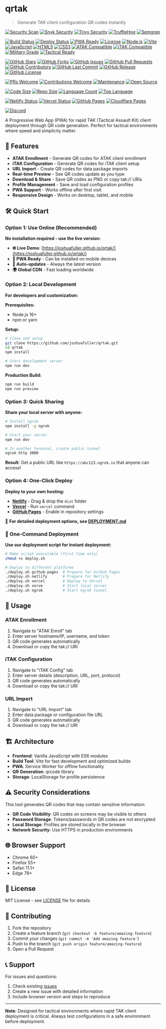 # qrtak

> Generate TAK client configuration QR codes instantly

[![Security Scan](https://github.com/joshuafuller/qrtak/workflows/Security%20Scan/badge.svg)](https://github.com/joshuafuller/qrtak/actions/workflows/security.yml)
[![Snyk Security](https://img.shields.io/badge/Snyk-Security%20Scan-blue)](https://app.snyk.io/org/joshuafuller/project/qrtak)
[![Trivy Security](https://img.shields.io/badge/Trivy-Container%20Scan-blue)](https://github.com/joshuafuller/qrtak/actions/workflows/security.yml)
[![TruffleHog](https://img.shields.io/badge/TruffleHog-Secret%20Scan-blue)](https://github.com/joshuafuller/qrtak/actions/workflows/security.yml)
[![Semgrep](https://img.shields.io/badge/Semgrep-Code%20Analysis-blue)](https://github.com/joshuafuller/qrtak/actions/workflows/security.yml)

[![Build Status](https://img.shields.io/badge/build-passing-brightgreen)](https://github.com/joshuafuller/qrtak/actions)
[![Deploy Status](https://img.shields.io/badge/deploy-success-brightgreen)](https://joshuafuller.github.io/qrtak/)
[![PWA Ready](https://img.shields.io/badge/PWA-Ready-brightgreen)](https://joshuafuller.github.io/qrtak/)
[![License](https://img.shields.io/badge/license-MIT-brightgreen)](LICENSE)
[![Node.js](https://img.shields.io/badge/Node.js-20.x-brightgreen)](https://nodejs.org/)
[![Vite](https://img.shields.io/badge/Vite-5.x-brightgreen)](https://vitejs.dev/)
[![JavaScript](https://img.shields.io/badge/JavaScript-ES6+-yellow)](https://developer.mozilla.org/en-US/docs/Web/JavaScript)
[![HTML5](https://img.shields.io/badge/HTML5-5.0-orange)](https://developer.mozilla.org/en-US/docs/Web/HTML)
[![CSS3](https://img.shields.io/badge/CSS3-3.0-blue)](https://developer.mozilla.org/en-US/docs/Web/CSS)
[![ATAK Compatible](https://img.shields.io/badge/ATAK-Compatible-brightgreen)](https://tak.gov/)
[![iTAK Compatible](https://img.shields.io/badge/iTAK-Compatible-brightgreen)](https://tak.gov/)
[![Military Grade](https://img.shields.io/badge/Military-Grade-orange)](https://github.com/joshuafuller/qrtak)
[![Tactical Ready](https://img.shields.io/badge/Tactical-Ready-red)](https://github.com/joshuafuller/qrtak)

[![GitHub Stars](https://img.shields.io/github/stars/joshuafuller/qrtak)](https://github.com/joshuafuller/qrtak/stargazers)
[![GitHub Forks](https://img.shields.io/github/forks/joshuafuller/qrtak)](https://github.com/joshuafuller/qrtak/network/members)
[![GitHub Issues](https://img.shields.io/github/issues/joshuafuller/qrtak)](https://github.com/joshuafuller/qrtak/issues)
[![GitHub Pull Requests](https://img.shields.io/github/issues-pr/joshuafuller/qrtak)](https://github.com/joshuafuller/qrtak/pulls)
[![GitHub Contributors](https://img.shields.io/github/contributors/joshuafuller/qrtak)](https://github.com/joshuafuller/qrtak/graphs/contributors)
[![GitHub Last Commit](https://img.shields.io/github/last-commit/joshuafuller/qrtak)](https://github.com/joshuafuller/qrtak/commits/main)
[![GitHub Release](https://img.shields.io/github/release/joshuafuller/qrtak)](https://github.com/joshuafuller/qrtak/releases)
[![GitHub License](https://img.shields.io/github/license/joshuafuller/qrtak)](LICENSE)

[![PRs Welcome](https://img.shields.io/badge/PRs-welcome-brightgreen)](https://github.com/joshuafuller/qrtak/pulls)
[![Contributions Welcome](https://img.shields.io/badge/contributions-welcome-brightgreen)](https://github.com/joshuafuller/qrtak/blob/main/CONTRIBUTING.md)
[![Maintenance](https://img.shields.io/badge/Maintained%3F-yes-brightgreen)](https://github.com/joshuafuller/qrtak/graphs/commit-activity)
[![Open Source](https://img.shields.io/badge/Open%20Source-Yes-brightgreen)](https://github.com/joshuafuller/qrtak)

[![Code Size](https://img.shields.io/github/languages/code-size/joshuafuller/qrtak)](https://github.com/joshuafuller/qrtak)
[![Repo Size](https://img.shields.io/github/repo-size/joshuafuller/qrtak)](https://github.com/joshuafuller/qrtak)
[![Language Count](https://img.shields.io/github/languages/count/joshuafuller/qrtak)](https://github.com/joshuafuller/qrtak)
[![Top Language](https://img.shields.io/github/languages/top/joshuafuller/qrtak)](https://github.com/joshuafuller/qrtak)


[![Netlify Status](https://img.shields.io/badge/Netlify-Ready-brightgreen)](https://netlify.com)
[![Vercel Status](https://img.shields.io/badge/Vercel-Ready-brightgreen)](https://vercel.com)
[![GitHub Pages](https://img.shields.io/badge/GitHub-Pages-brightgreen)](https://pages.github.com)
[![Cloudflare Pages](https://img.shields.io/badge/Cloudflare-Pages-orange)](https://pages.cloudflare.com)

[![Discord](https://img.shields.io/badge/Discord-Join-7289DA)](https://discord.gg/xTdEcpc)


A Progressive Web App (PWA) for rapid TAK (Tactical Assault Kit) client deployment through QR code generation. Perfect for tactical environments where speed and simplicity matter.

## 🚀 Features

- **ATAK Enrollment** - Generate QR codes for ATAK client enrollment
- **iTAK Configuration** - Generate QR codes for iTAK client setup  
- **URL Import** - Create QR codes for data package imports
- **Real-time Preview** - See QR codes update as you type
- **Download & Share** - Save QR codes as PNG or copy tak:// URIs
- **Profile Management** - Save and load configuration profiles
- **PWA Support** - Works offline after first visit
- **Responsive Design** - Works on desktop, tablet, and mobile

## 🛠️ Quick Start

### Option 1: Use Online (Recommended)
**No installation required - use the live version:**
- **🌐 Live Demo**: [https://joshuafuller.github.io/qrtak/](https://joshuafuller.github.io/qrtak/)
- **📱 PWA Ready** - Can be installed on mobile devices
- **🔄 Auto-updates** - Always the latest version
- **🌍 Global CDN** - Fast loading worldwide

### Option 2: Local Development
**For developers and customization:**

**Prerequisites:**
- Node.js 16+ 
- npm or yarn

**Setup:**
```bash
# Clone and setup
git clone https://github.com/joshuafuller/qrtak.git
cd qrtak
npm install

# Start development server
npm run dev
```

**Production Build:**
```bash
npm run build
npm run preview
```

### Option 3: Quick Sharing
**Share your local server with anyone:**
```bash
# Install ngrok
npm install -g ngrok

# Start your server
npm run dev

# In another terminal, create public tunnel
ngrok http 3000
```

**Result**: Get a public URL like `https://abc123.ngrok.io` that anyone can access!

### Option 4: One-Click Deploy
**Deploy to your own hosting:**
- **[Netlify](https://netlify.com)** - Drag & drop the `dist` folder
- **[Vercel](https://vercel.com)** - Run `vercel` command
- **[GitHub Pages](https://pages.github.com)** - Enable in repository settings

📖 **For detailed deployment options, see [DEPLOYMENT.md](DEPLOYMENT.md)**

### 🚀 One-Command Deployment
**Use our deployment script for instant deployment:**
```bash
# Make script executable (first time only)
chmod +x deploy.sh

# Deploy to different platforms
./deploy.sh github-pages  # Prepare for GitHub Pages
./deploy.sh netlify       # Prepare for Netlify
./deploy.sh vercel        # Deploy to Vercel
./deploy.sh serve         # Start local server
./deploy.sh ngrok         # Start ngrok tunnel
```

## 📱 Usage

### ATAK Enrollment
1. Navigate to "ATAK Enroll" tab
2. Enter server hostname/IP, username, and token
3. QR code generates automatically
4. Download or copy the tak:// URI

### iTAK Configuration  
1. Navigate to "iTAK Config" tab
2. Enter server details (description, URL, port, protocol)
3. QR code generates automatically
4. Download or copy the tak:// URI

### URL Import
1. Navigate to "URL Import" tab
2. Enter data package or configuration file URL
3. QR code generates automatically
4. Download or copy the tak:// URI

## 🏗️ Architecture

- **Frontend**: Vanilla JavaScript with ES6 modules
- **Build Tool**: Vite for fast development and optimized builds
- **PWA**: Service Worker for offline functionality
- **QR Generation**: qrcode library
- **Storage**: LocalStorage for profile persistence

## ⚠️ Security Considerations

This tool generates QR codes that may contain sensitive information:

- **QR Code Visibility**: QR codes on screens may be visible to others
- **Password Storage**: Tokens/passwords in QR codes are not encrypted
- **Local Storage**: Profiles are stored locally in the browser
- **Network Security**: Use HTTPS in production environments

## 🌐 Browser Support

- Chrome 60+
- Firefox 55+ 
- Safari 11.1+
- Edge 79+

## 📄 License

MIT License - see [LICENSE](LICENSE) file for details

## 🤝 Contributing

1. Fork the repository
2. Create a feature branch (`git checkout -b feature/amazing-feature`)
3. Commit your changes (`git commit -m 'Add amazing feature'`)
4. Push to the branch (`git push origin feature/amazing-feature`)
5. Open a Pull Request

## 📞 Support

For issues and questions:
1. Check existing [issues](https://github.com/joshuafuller/qrtak/issues)
2. Create a new issue with detailed information
3. Include browser version and steps to reproduce

---

**Note**: Designed for tactical environments where rapid TAK client deployment is critical. Always test configurations in a safe environment before deployment. 